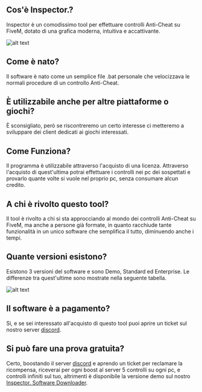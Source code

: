 
## Cos'è Inspector.?
Inspector è un comodissimo tool per effettuare controlli Anti-Cheat su FiveM, dotato di una grafica moderna, intuitiva e accattivante.

![alt text](https://cdn.discordapp.com/attachments/942156969165324359/942157799469748305/SPOILER_spoiler.png)

## Come è nato?
Il software è nato come un semplice file .bat personale che velocizzava le normali procedure di un controllo Anti-Cheat.

## È utilizzabile anche per altre piattaforme o giochi?
È sconsigliato, però se riscontreremo un certo interesse ci metteremo a sviluppare dei client dedicati ai giochi interessati.

## Come Funziona?
Il programma è utilizzabile attraverso l'acquisto di una licenza. Attraverso l'acquisto di quest'ultima potrai effettuare i controlli nei pc dei sospettati e provarlo quante volte si vuole nel proprio pc, senza consumare alcun credito.

## A chi è rivolto questo tool?
Il tool è rivolto a chi si sta approcciando al mondo dei controlli Anti-Cheat su FiveM, ma anche a persone già formate, in quanto racchiude tante funzionalità in un unico software che semplifica il tutto, diminuendo anche i tempi.

## Quante versioni esistono?
Esistono 3 versioni del software e sono Demo, Standard ed Enterprise.
Le differenze tra quest'ultime sono mostrate nella seguente tabella. 

![alt text](https://cdn.discordapp.com/attachments/942156969165324359/947660982673637376/Versioni.png)

## Il software è a pagamento?
Si, e se sei interessato all'acquisto di questo tool puoi aprire un ticket sul nostro server [discord](https://discord.gg/UxsZeYFz7q).

## Si può fare una prova gratuita?
Certo, boostando il server [discord](https://discord.gg/UxsZeYFz7q) e aprendo un ticket per reclamare la ricompensa, riceverai per ogni boost al server 5 controlli su ogni pc, e controlli infiniti sul tuo, altrimenti è disponibile la versione demo sul nostro [Inspector. Software Downloader](https://discord.gg/UxsZeYFz7q).
